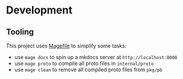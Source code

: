 # Development

## Tooling

This project uses [Magefile](https://magefile.org/) to simplify some tasks:

- use `mage docs` to spin up a mkdocs server at `http://localhost:8000`
- use `mage proto` to compile all proto files in `internal/proto`
- use `mage clean` to remove all compiled proto files from `pkg/pb`